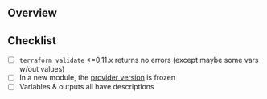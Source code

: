 ## Overview
<!-- A brief description of what the change is, how you achieved that, 
and why you are changing it. -->

## Checklist
- [ ] `terraform validate` <=0.11.x returns no errors (except maybe some vars w/out values)
- [ ] In a new module, the [provider version](https://www.terraform.io/docs/configuration/providers.html#version-provider-versions) is frozen
- [ ] Variables & outputs all have descriptions